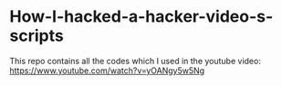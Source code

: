 # How-I-hacked-a-hacker-video-s-scripts
This repo contains all the codes which I used in the youtube video: https://www.youtube.com/watch?v=yOANgy5w5Ng
